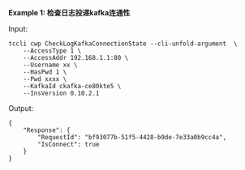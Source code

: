**Example 1: 检查日志投递kafka连通性**



Input: 

```
tccli cwp CheckLogKafkaConnectionState --cli-unfold-argument  \
    --AccessType 1 \
    --AccessAddr 192.168.1.1:80 \
    --Username xx \
    --HasPwd 1 \
    --Pwd xxxx \
    --KafkaId ckafka-ce80kte5 \
    --InsVersion 0.10.2.1
```

Output: 
```
{
    "Response": {
        "RequestId": "bf93077b-51f5-4428-b9de-7e33a0b9cc4a",
        "IsConnect": true
    }
}
```

